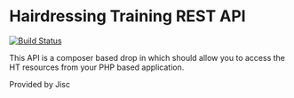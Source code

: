 # Hairdressing Training REST API

[![Build Status](http://ci.bentleysoft.com/build-status/image/1)](http://ci.bentleysoft.com/build-status/view/1)

This API is a composer based drop in which should allow you to access the HT resources from your PHP based application.

Provided by Jisc

